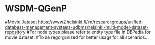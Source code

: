 # WSDM-QGenP
#Movie Dataset  https://www2.helsinki.fi/en/researchgroups/unified-database-management-systems-udbms/helsinki-multi-model-dataset-repository
#For node types please refer to entity type file in DBPedia for movie dataset.
#To be regorganized for better usage for all scenarios...
